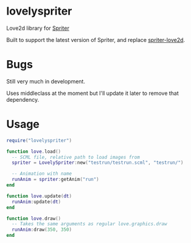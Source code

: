 lovelyspriter
=============

Love2d library for [Spriter](http://www.brashmonkey.com/spriter.htm)

Built to support the latest version of Spriter, and replace
[spriter-love2d](http://github.com/capmar/spriter-love2d).


Bugs
====

Still very much in development.

Uses middleclass at the moment but I'll update it later to remove that
dependency.


Usage
=====


```lua
require("lovelyspriter")

function love.load()
  -- SCML file, relative path to load images from
  spriter = LovelySpriter:new("testrun/testrun.scml", "testrun/")

  -- Animation with name
  runAnim = spriter:getAnim("run")
end

function love.update(dt)
  runAnim:update(dt)
end

function love.draw()
  -- Takes the same arguments as regular love.graphics.draw
  runAnim:draw(350, 350)
end
```
